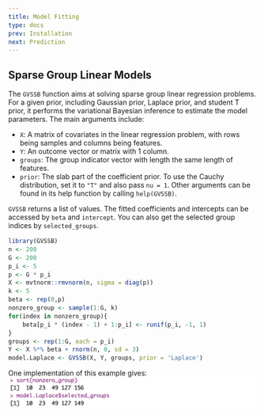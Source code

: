 ```yaml
---
title: Model Fitting
type: docs
prev: Installation
next: Prediction
---
```


## Sparse Group Linear Models
The `GVSSB` function aims at solving sparse group linear regression problems. For a given prior, including Gaussian prior, Laplace prior, and student T prior, it performs the variational Bayesian inference to estimate the model parameters. The main arguments include:
- `X`: A matrix of covariates in the linear regression problem, with rows being samples and columns being features.
- `Y`: An outcome vector or matrix with 1 column.
- `groups`: The group indicator vector with length the same length of features.
- `prior`: The slab part of the coefficient prior. To use the Cauchy distribution, set it to `"T"` and also pass `nu = 1`.
Other arguments can be found in its help function by calling `help(GVSSB)`.

`GVSSB` returns a list of values. The fitted coefficients and intercepts can be accessed by `beta` and `intercept`. You can also get the selected group indices by `selected_groups`.

```r {filename="example of sparse linear model"}
library(GVSSB)
n <- 200
G <- 200
p_i <- 5
p <- G * p_i
X <- mvtnorm::rmvnorm(n, sigma = diag(p))
k <- 5
beta <- rep(0,p)
nonzero_group <- sample(1:G, k)
for(index in nonzero_group){
    beta[p_i * (index - 1) + 1:p_i] <- runif(p_i, -1, 1)
}
groups <- rep(1:G, each = p_i)
Y <- X %*% beta + rnorm(n, 0, sd = 3)
model.Laplace <- GVSSB(X, Y, groups, prior = 'Laplace')
```
One implementation of this example gives:
![](GVSSB_result.png)